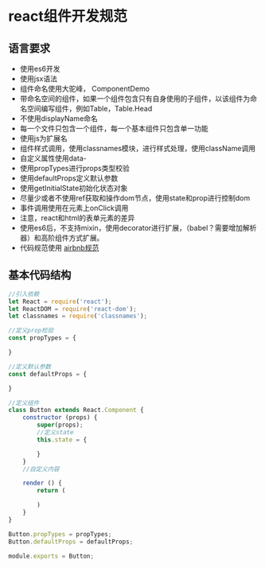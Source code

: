 # react组件开发规范
## 语言要求
- 使用es6开发
- 使用jsx语法
- 组件命名使用大驼峰， ComponentDemo
- 带命名空间的组件，如果一个组件包含只有自身使用的子组件，以该组件为命名空间编写组件，例如Table，Table.Head
- 不使用displayName命名
- 每一个文件只包含一个组件，每一个基本组件只包含单一功能
- 使用js为扩展名
- 组件样式调用，使用classnames模块，进行样式处理，使用className调用
- 自定义属性使用data-
- 使用propTypes进行props类型校验
- 使用defaultProps定义默认参数
- 使用getInitialState初始化状态对象
- 尽量少或者不使用ref获取和操作dom节点，使用state和prop进行控制dom
- 事件调用使用在元素上onClick调用
- 注意，react和html的表单元素的差异
- 使用es6后，不支持mixin，使用decorator进行扩展，（babel？需要增加解析器）和高阶组件方式扩展。
- 代码规范使用   [airbnb规范](https://github.com/airbnb/javascript/tree/master/react)

## 基本代码结构

```javascript
//引入依赖
let React = require('react');
let ReactDOM = require('react-dom');
let classnames = require('classnames');

//定义prop检验
const propTypes = {

}

//定义默认参数
const defaultProps = {

}

//定义组件
class Button extends React.Component {
	constructor (props) {
		super(props);
		//定义state
		this.state = {

		}
	}
    //自定义内容

	render () {
		return (

		)
	}
}

Button.propTypes = propTypes;
Button.defaultProps = defaultProps;

module.exports = Button;
```
